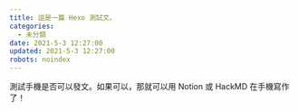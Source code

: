 ```yaml
---
title: 這是一篇 Hexo 測試文。
categories:
  - 未分類
date: 2021-5-3 12:27:00
updated: 2021-5-3 12:27:00
robots: noindex
---
```


測試手機是否可以發文。如果可以，那就可以用 Notion 或
HackMD 在手機寫作了！
